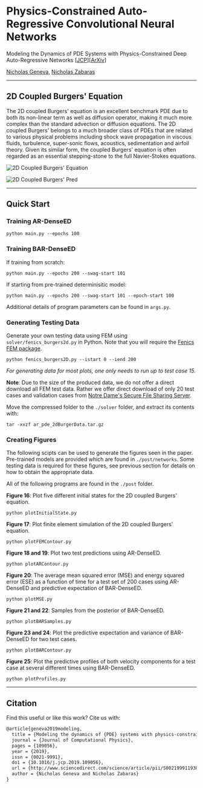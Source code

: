 # Physics-Constrained Auto-Regressive Convolutional Neural Networks
Modeling the Dynamics of PDE Systems with Physics-Constrained Deep Auto-Regressive Networks [[JCP](https://doi.org/10.1016/j.jcp.2019.109056)][[ArXiv](https://arxiv.org/abs/1906.05747)]

[Nicholas Geneva](http://nicholasgeneva.com/), [Nicholas Zabaras](https://cics.nd.edu)

---
## 2D Coupled Burgers' Equation

The 2D coupled Burgers' equation is an excellent benchmark PDE due to both its non-linear term as well as diffusion operator, making it much more complex than the standard advection or diffusion equations.
The 2D coupled Burgers' belongs to a much broader class of PDEs that are related to various physical problems including shock wave propagation in viscous fluids, turbulence, super-sonic flows, acoustics, sedimentation and airfoil theory.
Given its similar form, the coupled Burgers' equation is often regarded as an essential stepping-stone to the full Navier-Stokes equations.

![2D Coupled Burgers' Equation](../img/burger2d/burger2d_eq.png "2D Coupled Burgers' Equation")

![2D Coupled Burgers' Pred](../img/burger2d/burger2d_pred.png "2D Coupled Burgers' Predictions")

---
## Quick Start

### Training AR-DenseED

```
python main.py --epochs 100
```

### Training BAR-DenseED

If training from scratch:
```
python main.py --epochs 200 --swag-start 101
```
If starting from pre-trained determinisitic model:
```
python main.py --epochs 200 --swag-start 101 --epoch-start 100
```
Additional details of program parameters can be found in `args.py`.

### Generating Testing Data

Generate your own testing data using FEM using `solver/fenics_burgers2d.py` in Python. Note that you will require the [Fenics FEM package](https://fenicsproject.org/).
```
python fenics_burgers2D.py --istart 0 --iend 200
```
*For generating data for most plots, one only needs to run up to test case 15.*

**Note**: Due to the size of the produced data, we do not offer a direct download all FEM test data. Rather we offer direct download of only 20 test cases and validation cases from [Notre Dame's Secure File Sharing Server](https://notredame.box.com/s/wpd44fq7wwvh17icsizp19111u5bz9rv).

Move the compressed folder to the `./solver` folder, and extract its contents with:
```
tar -xvzf ar_pde_2dBurgerData.tar.gz
```

### Creating Figures

The following scipts can be used to generate the figures seen in the paper. Pre-trained models are provided which are found in `./post/networks`. Some testing data is required for these figures, see previous section for details on how to obtain the appropriate data. 

All of the following programs are found in the `./post` folder.

**Figure 16**: Plot five different initial states for the 2D coupled Burgers' equation.
```
python plotInitialState.py
```
**Figure 17**: Plot finite element simulation of the 2D coupled Burgers' equation.
```
python plotFEMContour.py
```
**Figure 18 and 19**: Plot two test predictions using AR-DenseED.
```
python plotARContour.py
```
**Figure 20**: The average mean squared error (MSE) and energy squared error (ESE) as a function of time for a test set of 200 cases using AR-DenseED and predictive expectation of BAR-DenseED.
```
python plotMSE.py
```
**Figure 21 and 22**: Samples from the posterior of BAR-DenseED.
```
python plotBARSamples.py
```
**Figure 23 and 24**: Plot the predictive expectation and variance of BAR-DenseED for two test cases.
```
python plotBARContour.py
```
**Figure 25**: Plot the predictive profiles of both velocity components for a test case at several different times using BAR-DenseED.
```
python plotProfiles.py
```

---
## Citation
Find this useful or like this work? Cite us with:
```latex
@article{geneva2019modeling,
  title = {Modeling the dynamics of {PDE} systems with physics-constrained deep auto-regressive networks},
  journal = {Journal of Computational Physics},
  pages = {109056},
  year = {2019},
  issn = {0021-9991},
  doi = {10.1016/j.jcp.2019.109056},
  url = {http://www.sciencedirect.com/science/article/pii/S0021999119307612},
  author = {Nicholas Geneva and Nicholas Zabaras}
}
```
